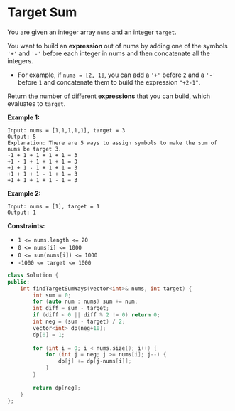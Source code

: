 # Target Sum

You are given an integer array `nums` and an integer `target`.

You want to build an **expression** out of nums by adding one of the symbols `'+'` and `'-'` before each integer in nums and then concatenate all the integers.

- For example, if `nums = [2, 1]`, you can add a `'+'` before `2` and a `'-'` before `1` and concatenate them to build the expression `"+2-1"`.

Return the number of different **expressions** that you can build, which evaluates to `target`.

 

**Example 1:**

```
Input: nums = [1,1,1,1,1], target = 3
Output: 5
Explanation: There are 5 ways to assign symbols to make the sum of nums be target 3.
-1 + 1 + 1 + 1 + 1 = 3
+1 - 1 + 1 + 1 + 1 = 3
+1 + 1 - 1 + 1 + 1 = 3
+1 + 1 + 1 - 1 + 1 = 3
+1 + 1 + 1 + 1 - 1 = 3
```

**Example 2:**

```
Input: nums = [1], target = 1
Output: 1
```

 

**Constraints:**

- `1 <= nums.length <= 20`
- `0 <= nums[i] <= 1000`
- `0 <= sum(nums[i]) <= 1000`
- `-1000 <= target <= 1000`

```c++
class Solution {
public:
    int findTargetSumWays(vector<int>& nums, int target) {
        int sum = 0;
        for (auto num : nums) sum += num;
        int diff = sum - target;
        if (diff < 0 || diff % 2 != 0) return 0;
        int neg = (sum - target) / 2;
        vector<int> dp(neg+10);
        dp[0] = 1;
        
        for (int i = 0; i < nums.size(); i++) {
            for (int j = neg; j >= nums[i]; j--) {
                dp[j] += dp[j-nums[i]];
            }
        }
        
        return dp[neg];
    }
};
```

